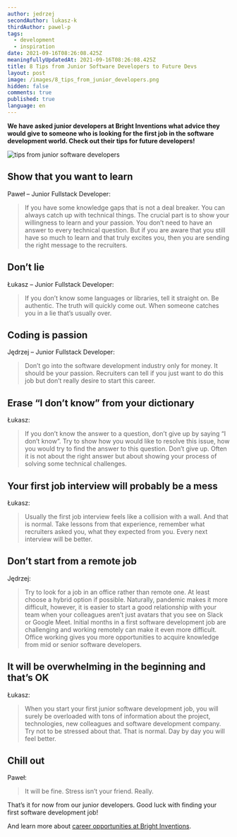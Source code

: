 ```yaml
---
author: jedrzej
secondAuthor: lukasz-k
thirdAuthor: pawel-p
tags:
  - development
  - inspiration
date: 2021-09-16T08:26:08.425Z
meaningfullyUpdatedAt: 2021-09-16T08:26:08.425Z
title: 8 Tips from Junior Software Developers to Future Devs
layout: post
image: /images/8_tips_from_junior_developers.png
hidden: false
comments: true
published: true
language: en
---
```

**We have asked junior developers at Bright Inventions what advice they would give to someone who is looking for the first job in the software development world. Check out their tips for future developers!**

![tips from junior software developers](../../static/images/8_tips_from_junior_developers.png "")

## Show that you want to learn

Paweł – Junior Fullstack Developer: 

> If you have some knowledge gaps that is not a deal breaker. You can always catch up with technical things. The crucial part is to show your willingness to learn and your passion. You don’t need to have an answer to every technical question. But if you are aware that you still have so much to learn and that truly excites you, then you are sending the right message to the recruiters.

## Don’t lie

Łukasz – Junior Fullstack Developer: 

> If you don’t know some languages or libraries, tell it straight on. Be authentic. The truth will quickly come out. When someone catches you in a lie that’s usually over. 

## Coding is passion

Jędrzej – Junior Fullstack Developer: 

> Don’t go into the software development industry only for money. It should be your passion. Recruiters can tell if you just want to do this job but don’t really desire to start this career.

## Erase “I don’t know” from your dictionary

Łukasz: 

> If you don’t know the answer to a question, don’t give up by saying “I don’t know”. Try to show how you would like to resolve this issue, how you would try to find the answer to this question. Don’t give up. Often it is not about the right answer but about showing your process of solving some technical challenges.

## Your first job interview will probably be a mess

Łukasz: 

> Usually the first job interview feels like a collision with a wall. And that is normal. Take lessons from that experience, remember what recruiters asked you, what they expected from you. Every next interview will be better.

## Don’t start from a remote job

Jędrzej: 

> Try to look for a job in an office rather than remote one. At least choose a hybrid option if possible. Naturally, pandemic makes it more difficult, however, it is easier to start a good relationship with your team when your colleagues aren’t just avatars that you see on Slack or Google Meet. Initial months in a first software development job are challenging and working remotely can make it even more difficult. Office working gives you more opportunities to acquire knowledge from mid or senior software developers.

## It will be overwhelming in the beginning and that’s OK

Łukasz: 

> When you start your first junior software development job, you will surely be overloaded with tons of information about the project, technologies, new colleagues and software development company. Try not to be stressed about that. That is normal. Day by day you will feel better.

## Chill out

Paweł: 

> It will be fine. Stress isn’t your friend. Really.

That’s it for now from our junior developers. Good luck with finding your first software development job! 

And learn more about [career opportunities at Bright Inventions](/career).
